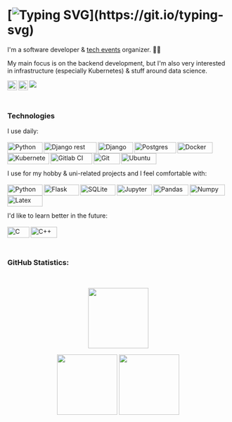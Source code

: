 # [![Typing SVG](https://readme-typing-svg.herokuapp.com?font=Architects+Daughter&color=40E0D0&size=30&lines=Hi+there!)](https://git.io/typing-svg)
I'm a software developer & [tech events](https://pyvo.cz) organizer. 👩‍💻

My main focus is on the backend development, but I'm also very interested in infrastructure (especially Kubernetes) & stuff around data science. 


<a href="https://discordapp.com/users/614870427931770900">
  <img align="left" alt="Mia's Discord" width="22px" src="https://raw.githubusercontent.com/peterthehan/peterthehan/master/assets/discord.svg" />
</a>
<a href="https://www.linkedin.com/in/mia-bajic/">
  <img align="left" alt="Mia's LinkedIN" width="22px" src="https://raw.githubusercontent.com/peterthehan/peterthehan/master/assets/linkedin.svg" />
</a>

![](https://visitor-badge.glitch.me/badge?page_id=clytaemnestra)


<br />

### Technologies

I use daily:<br /> 
<br /> <img align="left" alt="Python" width="80px" height="25px" src="https://img.shields.io/badge/Python-FFD43B?style=for-the-badge&logo=python&logoColor=blue" />
<img align="left" alt="Django rest" width="120px" height="25px" src="https://img.shields.io/badge/DJANGO-REST-ff1709?style=for-the-badge&logo=django&logoColor=white&color=ff1709&labelColor=gray" />
<img align="left" alt="Django" width="80px" height="25px" src="https://img.shields.io/badge/Django-092E20?style=for-the-badge&logo=django&logoColor=green" />
<img align="left" alt="Postgres" width="95px" height="25px" src="https://img.shields.io/badge/PostgreSQL-316192?style=for-the-badge&logo=postgresql&logoColor=white" />
<img align="left" alt="Docker" width="80px" height="25px" src="https://img.shields.io/badge/Docker-2CA5E0?style=for-the-badge&logo=docker&logoColor=white" />
<img align="left" alt="Kubernetes" width="95px" height="25px" src="https://img.shields.io/badge/kubernetes-326ce5.svg?&style=for-the-badge&logo=kubernetes&logoColor=white" />
<img align="left" alt="Gitlab CI" width="95px" height="25px" src="https://img.shields.io/badge/gitlab%20ci-%23181717.svg?style=for-the-badge&logo=gitlab&logoColor=white" />
<img align="left" alt="Git" width="60px" height="25px" src="https://img.shields.io/badge/GIT-E44C30?style=for-the-badge&logo=git&logoColor=white" />
<img align="left" alt="Ubuntu" width="80px" height="25px" src="https://img.shields.io/badge/Ubuntu-E95420?style=for-the-badge&logo=ubuntu&logoColor=white" /><br /> 

<br />


I use for my hobby & uni-related projects and I feel comfortable with:<br /> 
<br /><img align="left" alt="Python" width="80px" height="25px" src="https://img.shields.io/badge/Python-FFD43B?style=for-the-badge&logo=python&logoColor=blue" />
<img align="left" alt="Flask" width="80px" height="25px" src="https://img.shields.io/badge/Flask-000000?style=for-the-badge&logo=flask&logoColor=white" />
<img align="left" alt="SQLite" width="80px" height="25px" src="https://img.shields.io/badge/sqlite-%2307405e.svg?style=for-the-badge&logo=sqlite&logoColor=white" />
<img align="left" alt="Jupyter" width="80px" height="25px" src="https://img.shields.io/badge/Jupyter-F37626.svg?&style=for-the-badge&logo=Jupyter&logoColor=white" />
<img align="left" alt="Pandas" width="80px" height="25px" src="https://img.shields.io/badge/Pandas-2C2D72?style=for-the-badge&logo=pandas&logoColor=white" />
<img align="left" alt="Numpy" width="80px" height="25px" src="https://img.shields.io/badge/Numpy-777BB4?style=for-the-badge&logo=numpy&logoColor=white" />
<img align="left" alt="Latex" width="80px" height="25px" src="https://img.shields.io/badge/LaTeX-47A141?style=for-the-badge&logo=LaTeX&logoColor=white" /><br />

<br />

I'd like to learn better in the future:<br />
<br /><img align="left" alt="C" width="50px" height="25px" src="https://img.shields.io/badge/C-00599C?style=for-the-badge&logo=c&logoColor=white" />
<img align="left" alt="C++" width="60px" height="25px" src="https://img.shields.io/badge/c++-%2300599C.svg?style=for-the-badge&logo=c%2B%2B&logoColor=white" /><br />

<br />

### GitHub Statistics:<br />
  <br/>
    <p align="center">
        <img height="137px" src="https://github-readme-streak-stats.herokuapp.com/?user=clytaemnestra&hide_border=true&theme=nightowl" />
    </p>
    <p align="center">
        <img height="137px" src="https://github-readme-stats.vercel.app/api?username=clytaemnestra&hide_title=true&hide_border=true&show_icons=true&include_all_commits=true&count_private=true&line_height=21&theme=nightowl" /> <img height="137px" src="https://github-readme-stats.vercel.app/api/top-langs/?username=clytaemnestra&hide=html&hide_title=true&hide_border=true&layout=compact&langs_count=8&theme=nightowl" />
    </p>
